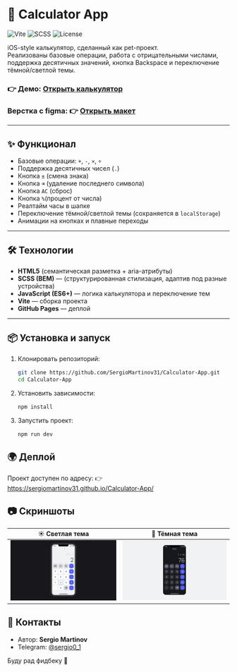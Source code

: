 # 📱 Calculator App

![Vite](https://img.shields.io/badge/Vite-4.0-blueviolet?logo=vite&logoColor=white) 
![SCSS](https://img.shields.io/badge/SCSS-✓-pink?logo=sass&logoColor=white) 
![License](https://img.shields.io/badge/license-MIT-green)

iOS-style калькулятор, сделанный как pet-проект.  
Реализованы базовые операции, работа с отрицательными числами, поддержка десятичных значений, кнопка Backspace и переключение тёмной/светлой темы.  

### 👉 **Демо:** [Открыть калькулятор](https://sergiomartinov31.github.io/Calculator-App/)

### Верстка с figma: 👉 [Открыть макет](https://www.figma.com/design/hFbyS1oBKzkyDTo3GFl59A/Responsive-Calculator-App--Community-?node-id=16-678&t=lMxLDPjDAV1J9F5k-0)

---

## ✨ Функционал
- Базовые операции: `+`, `-`, `×`, `÷`
- Поддержка десятичных чисел (`.`)
- Кнопка `±` (смена знака)
- Кнопка `⌫` (удаление последнего символа)
- Кнопка `AC` (сброс)
- Кнопка `%`(процент от числа)
- Реалтайм часы в шапке
- Переключение тёмной/светлой темы (сохраняется в `localStorage`)
- Анимации на кнопках и плавные переходы

---

## 🛠 Технологии
- **HTML5** (семантическая разметка + aria-атрибуты)
- **SCSS (BEM)** — (структурированная стилизация, адаптив под разные устройства)
- **JavaScript (ES6+)** — логика калькулятора и переключение тем
- **Vite** — сборка проекта
- **GitHub Pages** — деплой

---

## 📦 Установка и запуск
1. Клонировать репозиторий:
   ```bash
   git clone https://github.com/SergioMartinov31/Calculator-App.git
   cd Calculator-App
   ```
2. Установить зависимости:
   ```bash
   npm install
   ```
3. Запустить проект:
    ```bash
    npm run dev
    ```

## 🌍 Деплой
Проект доступен по адресу:
👉 https://sergiomartinov31.github.io/Calculator-App/

## 📷 Скриншоты  

| ☀️ Светлая тема | 🌙 Тёмная тема |
|-----------------|----------------|
| ![Light](./screenshots/light.png) | ![Dark](./screenshots/dark.png) |


## 🤝 Контакты

- Автор: **Sergio Martinov**  
- Telegram: [@sergio0_1](https://t.me/sergio0_1)  

Буду рад фидбеку 🚀



